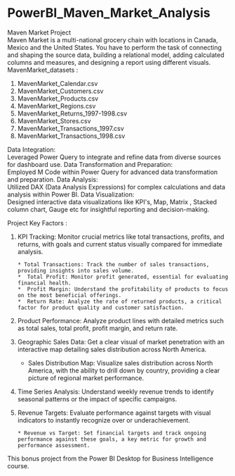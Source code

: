 # PowerBI_Maven_Market_Analysis
Maven Market Project   
Maven Market is a multi-national grocery chain with locations in Canada, Mexico and the United States. You have to perform the task of connecting and shaping the source data, building a relational model, adding calculated columns and measures, and designing a report using different visuals.     
MavenMarket_datasets :         
1) MavenMarket_Calendar.csv
2) MavenMarket_Customers.csv
3) MavenMarket_Products.csv
4) MavenMarket_Regions.csv
5) MavenMarket_Returns_1997-1998.csv
6) MavenMarket_Stores.csv
7) MavenMarket_Transactions_1997.csv
8) MavenMarket_Transactions_1998.csv

Data Integration:    
Leveraged Power Query to integrate and refine data from diverse sources for dashboard use.
Data Transformation and Preparation:   
Employed M Code within Power Query for advanced data transformation and preparation.
Data Analysis:     
Utilized DAX (Data Analysis Expressions) for complex calculations and data analysis within Power BI.
Data Visualization:    
Designed interactive data visualizations like KPI's, Map, Matrix , Stacked column chart, Gauge etc for insightful reporting and decision-making.

Project Key Factors :       
1. KPI Tracking: Monitor crucial metrics like total transactions, profits, and returns, with goals and current status visually compared for immediate analysis.
   
       * Total Transactions: Track the number of sales transactions, providing insights into sales volume.
       *  Total Profit: Monitor profit generated, essential for evaluating financial health.
       *  Profit Margin: Understand the profitability of products to focus on the most beneficial offerings.
       *  Return Rate: Analyze the rate of returned products, a critical factor for product quality and customer satisfaction.
          
2. Product Performance: Analyze product lines with detailed metrics such as total sales, total profit, profit margin, and return rate.    

3. Geographic Sales Data: Get a clear visual of market penetration with an interactive map detailing sales distribution across North America.    

      *  Sales Distribution Map: Visualize sales distribution across North America, with the ability to drill down by country, providing a clear picture of regional market performance.
   
4. Time Series Analysis: Understand weekly revenue trends to identify seasonal patterns or the impact of specific campaigns.   

5. Revenue Targets: Evaluate performance against targets with visual indicators to instantly recognize over or underachievement.

       * Revenue vs Target: Set financial targets and track ongoing performance against these goals, a key metric for growth and performance assessment.

This bonus project from the Power BI Desktop for Business Intelligence course.



